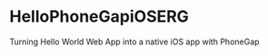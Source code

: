 HelloPhoneGapiOSERG
===================

Turning Hello World Web App into a native iOS app with PhoneGap

